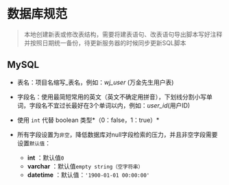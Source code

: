# 数据库规范

> 本地创建新表或修改表结构，需要将建表语句、改表语句导出脚本写好注释并按照日期统一备份，待更新服务器的时候同步更新SQL脚本

## MySQL

- 表名：项目名缩写_表名，例如：*wj_user* (万金先生用户表)
- 字段名：使用最简短常用的英文（英文不确定用拼音），下划线分割小写单词，字段名不宜过长最好在3个单词以内，例如：*user_id*(用户ID)

- 使用 `int` 代替 boolean 类型*（0：false，1：true）* 
- 所有字段设置为`非空`，降低数据库对null字段检索的压力，并且非空字段需要设置`默认值`：
    - **int** ：默认值`0`
    - **varchar** ：默认值`empty string（空字符串）`
    - **datetime** ：默认值：`'1900-01-01 00:00:00'`